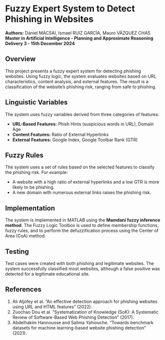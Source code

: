 # Fuzzy Expert System to Detect Phishing in Websites

**Authors:** Dániel MÁCSAI, Ismael RUIZ GARCÍA, Mauro VÁZQUEZ CHAS  
**Master in Artificial Intelligence - Planning and Approximate Reasoning**  
**Delivery 3 - 15th December 2024**

## Overview
This project presents a fuzzy expert system for detecting phishing websites. Using fuzzy logic, the system evaluates websites based on URL characteristics, content analysis, and external features. The result is a classification of the website’s phishing risk, ranging from safe to phishing.

## Linguistic Variables
The system uses fuzzy variables derived from three categories of features:

- **URL-Based Features:** Phish Hints (suspicious words in URL), Domain Age
- **Content Features:** Ratio of External Hyperlinks
- **External Features:** Google Index, Google Toolbar Rank (GTR)

## Fuzzy Rules
The system uses a set of rules based on the selected features to classify the phishing risk. For example:
- A website with a high ratio of external hyperlinks and a low GTR is more likely to be phishing.
- A new domain with numerous external links raises the phishing risk.

## Implementation
The system is implemented in MATLAB using the **Mamdani fuzzy inference method**. The Fuzzy Logic Toolbox is used to define membership functions, fuzzy rules, and to perform the defuzzification process using the Center of Area (CoA) method.

## Testing
Test cases were created with both phishing and legitimate websites. The system successfully classified most websites, although a false positive was detected for a legitimate educational site.

## References
1. Ali Aljofey et al. “An effective detection approach for phishing websites using URL and HTML features” (2022).
2. Zuochao Dou et al. “Systematization of Knowledge (SoK): A Systematic Review of Software-Based Web Phishing Detection” (2017).
3. Abdelhakim Hannousse and Salima Yahiouche. “Towards benchmark datasets for machine learning-based website phishing detection” (2021).

